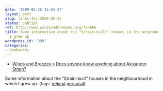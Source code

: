 ```yaml
---
date: '2009-05-25 15:05:27'
layout: post
slug: links-for-2009-05-25
status: publish
ref: http://www.windsandbreezes.org/?p=666
title: Some information about the "Strain-built" houses in the neighbourhood in which
  I grew up
wordpress_id: '399'
categories:
- bookmarks
---
```


  * [Winds and Breezes » Does anyone know anything about Alexander Strain?](http://www.windsandbreezes.org/?p=666)


Some information about the "Strain-built" houses in the neighbourhood in which I grew up. (tags: [ireland](http://delicious.com/eob/ireland) [personal](http://delicious.com/eob/personal))



